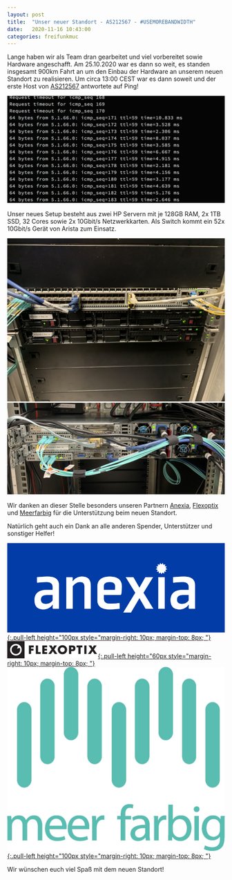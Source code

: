 ```yaml
---
layout: post
title:  "Unser neuer Standort - AS212567 - #USEMOREBANDWIDTH"
date:   2020-11-16 10:43:00
categories: freifunkmuc
---
```


Lange haben wir als Team dran gearbeitet und viel vorbereitet sowie Hardware angeschafft. Am 25.10.2020 war es dann so weit, es standen insgesamt 900km Fahrt an um den Einbau der Hardware an unserem neuen Standort zu realisieren. Um circa 13:00 CEST war es dann soweit und der erste Host von [AS212567](https://stat.ripe.net/AS212567) antwortete auf Ping!

![Ping as212567](/assets/rz/ping-as212567.jpeg)

Unser neues Setup besteht aus zwei HP Servern mit je 128GB RAM, 2x 1TB SSD, 32 Cores sowie 2x 10Gbit/s Netzwerkkarten. Als Switch kommt ein 52x 10Gbit/s Gerät von Arista zum Einsatz.

![Vorne as212567](/assets/rz/vorne-as212567.jpg)
![Hinten as212567](/assets/rz/hinten-as212567.jpg)


Wir danken an dieser Stelle besonders unseren Partnern [Anexia](https://anexia.com), [Flexoptix](https://www.flexoptix.net/de/) und [Meerfarbig](https://meerfarbig.net) für die Unterstützung beim neuen Standort.

Natürlich geht auch ein Dank an alle anderen Spender, Unterstützer und sonstiger Helfer!

[![Anexia](/assets/rz/anexia.jpg){:.pull-left height="100px style="margin-right: 10px; margin-top: 8px; "}](https://anexia.com)
[![Flexoptix](/assets/rz/flexoptix.png){:.pull-left height="60px style="margin-right: 10px; margin-top: 8px; "}](https://www.flexoptix.net/de/)
[![Meerfarbig](/assets/rz/meerfarbig.jpeg){:.pull-left height="100px style="margin-right: 10px; margin-top: 8px; "}](https://meerfarbig.net)

Wir wünschen euch viel Spaß mit dem neuen Standort!
